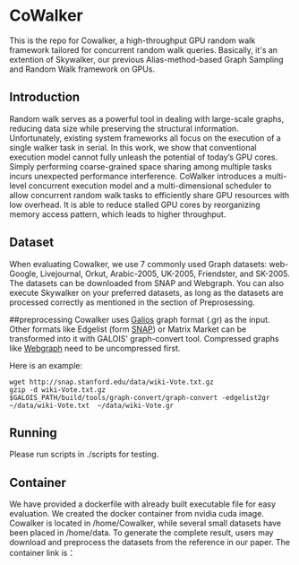 # CoWalker

This is the repo for Cowalker, a high-throughput GPU random walk framework tailored for concurrent random walk queries. Basically, it's an extention of Skywalker, our previous Alias-method-based Graph Sampling and Random Walk framework on GPUs.


## Introduction
Random walk serves as a powerful tool in dealing with large-scale graphs, reducing data size while preserving the structural information. Unfortunately, existing system frameworks all focus on the execution of a single walker task in serial. In this work, we show that conventional execution model cannot fully unleash the potential of today’s GPU cores. Simply performing coarse-grained space sharing among multiple tasks incurs unexpected performance interference. CoWalker introduces a multi-level concurrent execution model and a multi-dimensional scheduler to allow concurrent random walk tasks to efficiently share GPU resources with low overhead. It is able to reduce stalled GPU cores by reorganizing memory access pattern, which leads to higher throughput.



## Dataset
When evaluating Cowalker, we use 7 commonly used Graph datasets: web-Google, Livejournal, Orkut, Arabic-2005, UK-2005, Friendster, and SK-2005. The datasets can be downloaded from SNAP and Webgraph. You can also execute Skywalker on your preferred datasets, as long as the datasets are processed correctly as mentioned in the section of Preprosessing.

##preprocessing
Cowalker uses [Galios](https://iss.oden.utexas.edu/?p=projects/galois) graph format (.gr) as the input. Other formats like Edgelist (form [SNAP](http://snap.stanford.edu/data/index.html)) or Matrix Market can be transformed into it with GALOIS' graph-convert tool. Compressed graphs like [Webgraph](http://law.di.unimi.it/datasets.php) need to be uncompressed first.

Here is an example:
```
wget http://snap.stanford.edu/data/wiki-Vote.txt.gz
gzip -d wiki-Vote.txt.gz
$GALOIS_PATH/build/tools/graph-convert/graph-convert -edgelist2gr  ~/data/wiki-Vote.txt  ~/data/wiki-Vote.gr
```

## Running
Please run scripts in ./scripts for testing.

## Container
We have provided a dockerfile with already built executable file for easy evaluation. We created the docker container from nvidia cuda image. Cowalker is located in /home/Cowalker, while several small datasets have been placed in /home/data. To generate the complete result, users may download and preprocess the datasets from the reference in our paper. 
The container link is：

